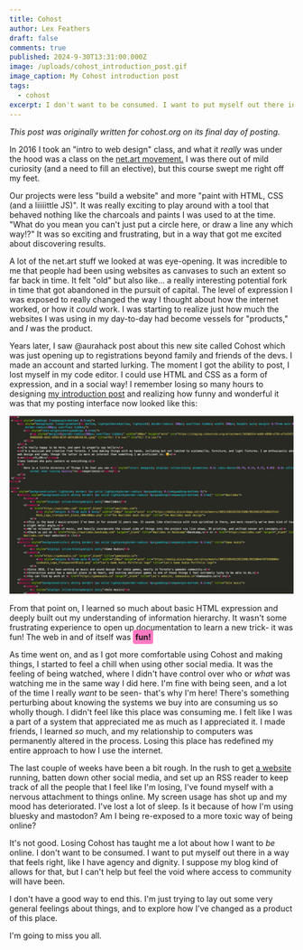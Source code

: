```yaml
---
title: Cohost
author: Lex Feathers
draft: false
comments: true
published: 2024-9-30T13:31:00.000Z
image: /uploads/cohost_introduction_post.gif
image_caption: My Cohost introduction post
tags:
  - cohost
excerpt: I don't want to be consumed. I want to put myself out there in a way that feels right, like I have agency and dignity. 
---
```


_This post was originally written for cohost.org on its final day of posting._

In 2016 I took an "intro to web design" class, and what it _really_ was under the hood was a class on the [net.art movement.](https://en.wikipedia.org/wiki/Net.art) I was there out of mild curiosity (and a need to fill an elective), but this course swept me right off my feet. 

Our projects were less "build a website" and more "paint with HTML, CSS (and a liiiiittle JS)". It was really exciting to play around with a tool that behaved nothing like the charcoals and paints I was used to at the time. "What do you mean you can't just put a circle here, or draw a line any which way!?"
It was so exciting and frustrating, but in a way that got me excited about discovering results. 

A lot of the net.art stuff we looked at was eye-opening. It was incredible to me that people had been using websites as canvases to such an extent so far back in time. It felt "old" but also like... a really interesting potential fork in time that got abandoned in the pursuit of capital. 
The level of expression I was exposed to really changed the way I thought about how the internet worked, or how it _could_ work. I was starting to realize just how much the websites I was using in my day-to-day had become vessels for "products," and _I_ was the product. 

Years later, I saw @aurahack post about this new site called Cohost which was just opening up to registrations beyond family and friends of the devs. I made an account and started lurking. The moment I got the ability to post, I lost myself in my code editor. I could use HTML and CSS as a form of expression, and in a social way! I remember losing so many hours to designing [my introduction post](https://cohost.org/Lexfeathers/post/25497-hi-i-m-lex) and realizing how funny and wonderful it was that my posting interface now looked like this:

![A screenshot of a code editor full of html with inline CSS. It is a mess.](/uploads/cohost_posting_2022-07-01.png)

From that point on, I learned so much about basic HTML expression and deeply built out my understanding of information hierarchy. It wasn't some frustrating experience to open up documentation to learn a new trick- it was fun! The web in and of itself was <span style="padding: 4px; background-color: #ff7ac3; color: #1a1a1a; font-weight: bold; border-radius: 4px;">fun!</span>

As time went on, and as I got more comfortable using Cohost and making things, I started to feel a chill when using other social media. It was the feeling of being watched, where I didn't have control over who or _what_ was watching me in the same way I did here. 
I'm fine with being seen, and a lot of the time I really _want_ to be seen- that's why I'm here! There's something perturbing about knowing the systems we buy into are consuming us so wholly though. I didn't feel like this place was consuming me. I felt like I was a part of a system that appreciated me as much as I appreciated it. I made friends, I learned _so_ much, and my relationship to computers was permanently altered in the process. Losing this place has redefined my entire approach to how I use the internet.

The last couple of weeks have been a bit rough. In the rush to get [a website](https://lexfeathers.ca) running, batten down other social media, and set up an RSS reader to keep track of all the people that I feel like I'm losing, I've found myself with a nervous attachment to things online. My screen usage has shot up and my mood has deteriorated. I've lost a lot of sleep. Is it because of how I'm using bluesky and mastodon? Am I being re-exposed to a more toxic way of being online?

It's not good. Losing Cohost has taught me a lot about how I want to _be_ online. I don't want to be consumed. I want to put myself out there in a way that feels right, like I have agency and dignity. 
I suppose my blog kind of allows for that, but I can't help but feel the void where access to community will have been.

I don't have a good way to end this. I'm just trying to lay out some very general feelings about things, and to explore how I've changed as a product of this place.

I'm going to miss you all. 
